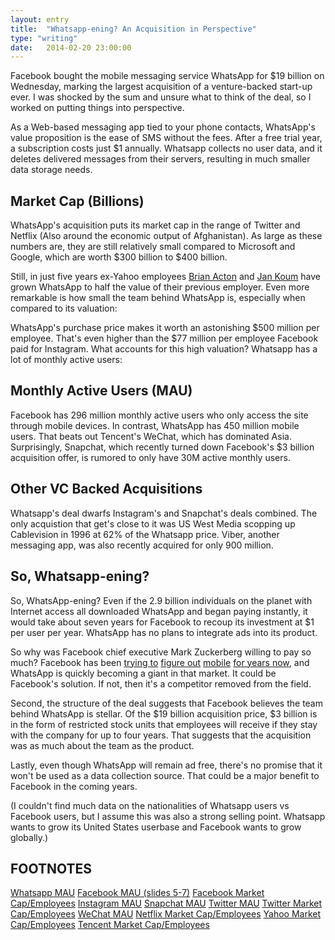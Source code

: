 ```yaml
---
layout: entry
title:  "Whatsapp-ening? An Acquisition in Perspective"
type: "writing"
date:   2014-02-20 23:00:00
---
```


<!-- Post specific styles -->
<style>
	
rect {
	stroke-width: 2.5px;
}

</style>

<!-- Post Content -->
<p class="first-paragraph">
Facebook bought the mobile messaging service WhatsApp for $19 billion on Wednesday, marking the largest acquisition of a venture-backed start-up ever. I was shocked by the sum and unsure what to think of the deal, so I worked on putting things into perspective.
</p>

As a Web-based messaging app tied to your phone contacts, WhatsApp's value proposition is the ease of SMS without the fees. After a free trial year, a subscription costs just $1 annually. Whatsapp collects no user data, and it deletes delivered messages from their servers, resulting in much smaller data storage needs.


<h2 class="space-bottom space-top">Market Cap (Billions)</h2>
<div id="market-cap" class="space-bottom space-top"></div>

WhatsApp's acquisition puts its market cap in the range of Twitter and Netflix (Also around the economic output of Afghanistan). As large as these numbers are, they are still relatively small compared to Microsoft and Google, which are worth $300 billion to $400 billion.

Still, in just five years ex-Yahoo employees <a href="https://twitter.com/brianacton/status/3109544383">Brian Acton</a> and <a href="http://www.businessinsider.com/whatsapp-jan-koum-lived-on-food-stamps-2014-2">Jan Koum</a> have grown WhatsApp to half the value of their previous employer. Even more remarkable is how small the team behind WhatsApp is, especially when compared to its valuation:


<div id="market-cap-employee" class="space-bottom space-top"></div>

WhatsApp's purchase price makes it worth an astonishing $500 million per employee. That's even higher than the $77 million per employee Facebook paid for Instagram.
What accounts for this high valuation? Whatsapp has a lot of monthly active users:


<h2 class="space-top">Monthly Active Users (MAU)</h2>

<div id="mau-chart" class="space-bottom space-top"></div>

Facebook has 296 million monthly active users who only access the site through mobile devices. In contrast, WhatsApp has 450 million mobile users. That beats out Tencent's WeChat, which has dominated Asia. Surprisingly, Snapchat, which recently turned down Facebook's $3 billion acquisition offer, is rumored to only have 30M active monthly users.

<h2 class="space-top space-bottom">Other VC Backed Acquisitions</h2>

<div id="acq-chart" class="space-bottom space-top"></div>

Whatsapp's deal dwarfs Instagram's and Snapchat's deals combined. The only acquistion that get's close to it was US West Media scopping up Cablevision in 1996 at 62% of the Whatsapp price. Viber, another messaging app, was also recently acquired for only 900 million.

<h2 class="space-top space-bottom">So, Whatsapp-ening?</h2>
So, WhatsApp-ening?
Even if the 2.9 billion individuals on the planet with Internet access all downloaded WhatsApp and began paying instantly, it would take about seven years for Facebook to recoup its investment at $1 per user per year. WhatsApp has no plans to integrate ads into its product.

So why was Facebook chief executive Mark Zuckerberg willing to pay so much? Facebook has been <a href="http://readwrite.com/2012/08/23/how-facebook-ditched-the-mobile-web-went-native-with-its-new-ios-app#awesm=~ownMsLfIXLhclm">trying to</a>  <a href="http://bgr.com/2013/04/15/facebook-home-google-play-reviews-438930/">figure out</a>  <a href="https://www.facebook.com/mobile/messenger">mobile</a>  <a href="http://www.theverge.com/2014/1/30/5360358/facebook-paper-iphone-app">for years now</a>, and WhatsApp is quickly becoming a giant in that market. It could be Facebook's solution. If not, then it's a competitor removed from the field.

Second, the structure of the deal suggests that Facebook believes the team behind WhatsApp is stellar. Of the $19 billion acquisition price, $3 billion is in the form of restricted stock units that employees will receive if they stay with the company for up to four years. That suggests that the acquisition was as much about the team as the product.

Lastly, even though WhatsApp will remain ad free, there's no promise that it won't be used as a data collection source. That could be a major benefit to Facebook in the coming years.

(I couldn't find much data on the nationalities of Whatsapp users vs Facebook users, but I assume this was also a strong selling point. Whatsapp wants to grow its United States userbase and Facebook wants to grow globally.)





<h2 class="space-top">FOOTNOTES</h2>

<a href="http://sequoiacapital.tumblr.com/post/77211282835/four-numbers-that-explain-why-facebook-acquire
">Whatsapp MAU</a>
<a href="http://files.shareholder.com/downloads/AMDA-NJ5DZ/2971387046x0x721748/be75c513-b84a-486d-a838-25cdc79c6a16/FB_Q413EarningsSlidesFINAL.pdf">Facebook MAU (slides 5-7)</a>
<a href="http://techcrunch.com/2013/01/30/zuck-facebook-will-grow-headcount-quickly-in-2013-to-develop-future-money-making-products/">Facebook Market Cap/Employees</a>
<a href="http://mashable.com/2013/09/08/instagram-150-million-monthly-active-users/">Instagram MAU</a>
<a href="http://www.businessinsider.com/snapchat-active-users-exceed-30-million-2013-12#ixzz2nL7tY74w">Snapchat MAU</a>
<a href="http://thenextweb.com/twitter/2014/02/05/twitter-passes-million-monthly-active-users-x-million-mobile-users/#!wy0fy">Twitter MAU</a>
<a href="http://www.geekwire.com/2013/twitter-employs-2300/">Twitter Market Cap/Employees</a>
<a href="http://blogs.wsj.com/digits/2014/01/27/chinas-wechat-app-targets-u-s-users/">WeChat MAU</a>
<a href="http://www.macroaxis.com/invest/ratio/NFLX--Number-of-Employees">Netflix Market Cap/Employees</a>
<a href="http://investor.yahoo.net/faq.cfm">Yahoo Market Cap/Employees</a>
<a href="http://blogs.wsj.com/digits/2013/09/17/tencent-market-value-tops-100-billion-nearing-facebook/">Tencent Market Cap/Employees</a>




<script src="http://d3js.org/d3.v2.min.js"></script>
<script>
function renderChart() {

var data = d3.csv.parse(d3.select('#csv').text());
var valueLabelWidth = 40; // space reserved for value labels (right)
var barHeight = 30; // height of one bar
var barLabelWidth = 120; // space reserved for bar labels
var barLabelPadding = 5; // padding between bar and bar labels (left)
var gridLabelHeight = 18; // space reserved for gridline labels
var gridChartOffset = 3; // space between start of grid and first bar
var maxBarWidth = 560; // width of the bar with the max value
 
// accessor functions 
var barLabel = function(d) { return d['Name']; };
var barValue = function(d) { return parseFloat(d[' Market Cap (Bil)']); };
 
// scales
var yScale = d3.scale.ordinal().domain(d3.range(0, data.length)).rangeBands([0, data.length * barHeight]);
var y = function(d, i) { return yScale(i); };
var yText = function(d, i) { return y(d, i) + yScale.rangeBand() / 2; };
var x = d3.scale.linear().domain([0, d3.max(data, barValue)]).range([0, maxBarWidth]);
// svg container element
var chart = d3.select('#market-cap').append("svg")
  .attr('width', maxBarWidth + barLabelWidth + valueLabelWidth)
  .attr('height', gridLabelHeight + gridChartOffset + data.length * barHeight);
var labelsContainer = chart.append('g')
  .attr('transform', 'translate(' + 90 + ',' + (gridLabelHeight + gridChartOffset) + ')'); 
labelsContainer.selectAll('text').data(data).enter().append('text')
  .attr('y', yText)
  .attr('stroke', 'none')
  .attr('fill', 'black')
  .attr("dy", ".35em") // vertical-align: middle
  .attr('text-anchor', 'end')
  .text(barLabel);
// bars
var barsContainer = chart.append('g')
  .attr('transform', 'translate(' + 100 + ',' + (gridLabelHeight + gridChartOffset) + ')'); 
barsContainer.selectAll("rect").data(data).enter().append("rect")
  .attr('y', y)
  .attr('height', yScale.rangeBand())
  .attr('width', function(d) { return x(barValue(d)); })
  .attr('stroke', 'white')
  .attr('fill', '#0074D9');
// bar value labels
barsContainer.selectAll("text").data(data).enter().append("text")
  .attr("x", function(d) { return x(barValue(d)); })
  .attr("y", yText)
  .attr("dx", 3) // padding-left
  .attr("dy", ".35em") // vertical-align: middle
  .attr("text-anchor", "start") // text-align: right
  .attr("fill", "black")
  .attr("stroke", "none")
  .text(function(d) { return d3.round(barValue(d), 2); });
// start line
barsContainer.append("line")
  .attr("y1", -gridChartOffset)
  .attr("y2", yScale.rangeExtent()[1] + gridChartOffset)
  .style("stroke", "#000");


var data = d3.csv.parse(d3.select('#mcEmployee').text());
var valueLabelWidth = 40; // space reserved for value labels (right)
var barHeight = 30; // height of one bar
var barLabelWidth = 120; // space reserved for bar labels
var barLabelPadding = 5; // padding between bar and bar labels (left)
var gridLabelHeight = 18; // space reserved for gridline labels
var gridChartOffset = 3; // space between start of grid and first bar
var maxBarWidth = 360; // width of the bar with the max value
 
// accessor functions 
var barLabel = function(d) { return d['Name']; };
var barValue = function(d) { return parseFloat(d[' Value per Employee (Mil)']); };
 
// scales
var yScale = d3.scale.ordinal().domain(d3.range(0, data.length)).rangeBands([0, data.length * barHeight]);
var y = function(d, i) { return yScale(i); };
var yText = function(d, i) { return y(d, i) + yScale.rangeBand() / 2; };
var x = d3.scale.linear().domain([0, d3.max(data, barValue)]).range([0, maxBarWidth]);
// svg container element
var chart = d3.select('#market-cap-employee').append("svg")
  .attr('width', maxBarWidth + barLabelWidth + valueLabelWidth + 200)
  .attr('height', gridLabelHeight + gridChartOffset + data.length * barHeight);
var labelsContainer = chart.append('g')
  .attr('transform', 'translate(' + 225 + ',' + (gridLabelHeight + gridChartOffset) + ')'); 
labelsContainer.selectAll('text').data(data).enter().append('text')
  .attr('y', yText)
  .attr('stroke', 'none')
  .attr('fill', 'black')
  .attr("dy", ".35em") // vertical-align: middle
  .attr('text-anchor', 'end')
  .text(barLabel);
// bars
var barsContainer = chart.append('g')
  .attr('transform', 'translate(' + 235 + ',' + (gridLabelHeight + gridChartOffset) + ')'); 
barsContainer.selectAll("rect").data(data).enter().append("rect")
  .attr('y', y)
  .attr('height', yScale.rangeBand())
  .attr('width', function(d) { return x(barValue(d)); })
  .attr('stroke', 'white')
  .attr('fill', '#0074D9');
// bar value labels
barsContainer.selectAll("text").data(data).enter().append("text")
  .attr("x", function(d) { return x(barValue(d)); })
  .attr("y", yText)
  .attr("dx", 3) // padding-left
  .attr("dy", ".35em") // vertical-align: middle
  .attr("text-anchor", "start") // text-align: right
  .attr("fill", "black")
  .attr("stroke", "none")
  .text(function(d) { return d3.round(barValue(d), 2); });
// start line
barsContainer.append("line")
  .attr("y1", -gridChartOffset)
  .attr("y2", yScale.rangeExtent()[1] + gridChartOffset)
  .style("stroke", "#000");  


var data = d3.csv.parse(d3.select('#mau').text());
var valueLabelWidth = 40; // space reserved for value labels (right)
var barHeight = 30; // height of one bar
var barLabelWidth = 120; // space reserved for bar labels
var barLabelPadding = 5; // padding between bar and bar labels (left)
var gridLabelHeight = 18; // space reserved for gridline labels
var gridChartOffset = 3; // space between start of grid and first bar
var maxBarWidth = 450; // width of the bar with the max value
 
// accessor functions 
var barLabel = function(d) { return d['Name']; };
var barValue = function(d) { return parseFloat(d[' MAU']); };
 
// scales
var yScale = d3.scale.ordinal().domain(d3.range(0, data.length)).rangeBands([0, data.length * barHeight]);
var y = function(d, i) { return yScale(i); };
var yText = function(d, i) { return y(d, i) + yScale.rangeBand() / 2; };
var x = d3.scale.linear().domain([0, d3.max(data, barValue)]).range([0, maxBarWidth]);
// svg container element
var chart = d3.select('#mau-chart').append("svg")
  .attr('width', maxBarWidth + barLabelWidth + valueLabelWidth+100)
  .attr('height', gridLabelHeight + gridChartOffset + data.length * barHeight);
var labelsContainer = chart.append('g')
  .attr('transform', 'translate(' + 150 + ',' + (gridLabelHeight + gridChartOffset) + ')'); 
labelsContainer.selectAll('text').data(data).enter().append('text')
  .attr('y', yText)
  .attr('stroke', 'none')
  .attr('fill', 'black')
  .attr("dy", ".35em") // vertical-align: middle
  .attr('text-anchor', 'end')
  .text(barLabel);
// bars
var barsContainer = chart.append('g')
  .attr('transform', 'translate(' + 160 + ',' + (gridLabelHeight + gridChartOffset) + ')'); 
barsContainer.selectAll("rect").data(data).enter().append("rect")
  .attr('y', y)
  .attr('height', yScale.rangeBand())
  .attr('width', function(d) { return x(barValue(d)); })
  .attr('stroke', 'white')
  .attr('fill', '#0074D9');
// bar value labels
barsContainer.selectAll("text").data(data).enter().append("text")
  .attr("x", function(d) { return x(barValue(d)); })
  .attr("y", yText)
  .attr("dx", 3) // padding-left
  .attr("dy", ".35em") // vertical-align: middle
  .attr("text-anchor", "start") // text-align: right
  .attr("fill", "black")
  .attr("stroke", "none")
  .text(function(d) { return d3.round(barValue(d), 2); });
// start line
barsContainer.append("line")
  .attr("y1", -gridChartOffset)
  .attr("y2", yScale.rangeExtent()[1] + gridChartOffset)
  .style("stroke", "#000");  

var data = d3.csv.parse(d3.select('#acq').text());
var valueLabelWidth = 40; // space reserved for value labels (right)
var barHeight = 30; // height of one bar
var barLabelWidth = 120; // space reserved for bar labels
var barLabelPadding = 5; // padding between bar and bar labels (left)
var gridLabelHeight = 18; // space reserved for gridline labels
var gridChartOffset = 3; // space between start of grid and first bar
var maxBarWidth = 200; // width of the bar with the max value
 
// accessor functions 
var barLabel = function(d) { return d['Name']; };
var barValue = function(d) { return parseFloat(d[' Price']); };
var buyer = function(d) { return d[' Buyer']; };
 
// scales
var yScale = d3.scale.ordinal().domain(d3.range(0, data.length)).rangeBands([0, data.length * barHeight]);
var y = function(d, i) { return yScale(i); };
var yText = function(d, i) { return y(d, i) + yScale.rangeBand() / 2; };
var x = d3.scale.linear().domain([0, d3.max(data, barValue)]).range([0, maxBarWidth]);
// svg container element
var chart = d3.select('#acq-chart').append("svg")
  .attr('width', maxBarWidth + barLabelWidth + valueLabelWidth+200)
  .attr('height', gridLabelHeight + gridChartOffset + data.length * barHeight);
var labelsContainer = chart.append('g')
  .attr('transform', 'translate(' + 200 + ',' + (gridLabelHeight + gridChartOffset) + ')'); 
labelsContainer.selectAll('text').data(data).enter().append('text')
  .attr('y', yText)
  .attr('stroke', 'none')
  .attr('fill', 'black')
  .attr("dy", ".35em") // vertical-align: middle
  .attr('text-anchor', 'end')
  .text(barLabel);
// bars
var barsContainer = chart.append('g')
  .attr('transform', 'translate(' + 210 + ',' + (gridLabelHeight + gridChartOffset) + ')'); 
barsContainer.selectAll("rect").data(data).enter().append("rect")
  .attr('y', y)
  .attr('height', yScale.rangeBand())
  .attr('width', function(d) { return x(barValue(d)); })
  .attr('stroke', 'white')
  .attr('fill', '#0074D9');
// bar value labels
barsContainer.selectAll("text").data(data).enter().append("text")
  .attr("x", function(d) { return x(barValue(d)); })
  .attr("y", yText)
  .attr("dx", 6) // padding-left
  .attr("dy", ".35em") // vertical-align: middle
  .attr('stroke', 'none')
  .attr('fill', 'black')
  .attr("dy", ".35em") // vertical-align: middle
  // .attr('text-anchor', 'end')
  .text(buyer);
// start line
barsContainer.append("line")
  .attr("y1", -gridChartOffset)
  .attr("y2", yScale.rangeExtent()[1] + gridChartOffset)
  .style("stroke", "#000");  

}
</script>
<script id="csv" type="text/csv">Name, Market Cap (Bil)
Whatsapp, 19
Twitter, 20
Netflix, 25.5
Yahoo, 39.28
Facebook, 173.5
Tencent, 138
</script>

<script id="mcEmployee" type="text/csv">Name, Value per Employee (Mil)
Whatsapp ($19B/35), 593
Twitter ($20B/2300), 8.7
Netflix ($25.5B/2040), 12.25
Yahoo ($39.28B/12300), 3
Facebook (173.5B/~5000), 34.7
Tencent ($138/26962), 5
</script>

<script id="mau" type="text/csv">Name, MAU
Whatsapp, 450
Facebook, 1228
FB (Mobile), 945
FB (Mobile Only), 296
WeChat (Tencent), 272
Twitter, 241
Twitter (Mobile), 184
Instagram, 150
Snapchat, 30
</script>

<script id="acq" type="text/csv">Name, Price, Buyer
Whatsapp, 19, $19B - Facebook
Instagram, 1, $1B - FB
Snapchat, 3, $3B - FB (not realized) 
Paypal, 1.5, $1.5B - Ebay
Skype, 2.6, $2.6B - Ebay
Skype, 8.5, $8.5B - Microsoft
Continental Cablevision, 11.8, $11.8B - US West Media
Nest, 3.2, $3.2B - Google
Viber, .9, $.9B - Ratuken
</script>
<script>renderChart();</script>



